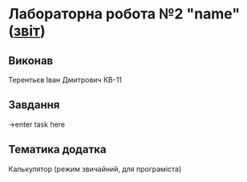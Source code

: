 # Лабораторна робота №2 "name" ([звіт](link))
## Виконав
Терентьєв Іван Дмитрович КВ-11
## Завдання
->enter task here
## Тематика додатка
Калькулятор (режим звичайний, для програміста)
